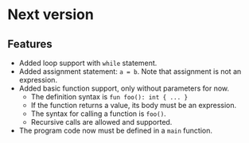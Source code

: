 # Next version

## Features

- Added loop support with `while` statement.
- Added assignment statement: `a = b`. Note that assignment is
  not an expression.
- Added basic function support, only without parameters for now.
  - The definition syntax is `fun foo(): int { ... }`
  - If the function returns a value, its body must be an expression.
  - The syntax for calling a function is `foo()`.
  - Recursive calls are allowed and supported.
- The program code now must be defined in a `main` function.
